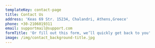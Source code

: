 ```yaml
---
templateKey: contact-page
title: Contact Us
address: 'Keas 69 Str. 15234, Chalandri, Athens,Greece'
phone: +30-2106019311
email: supportmail@support.com
formTitle: 'Or fill out this form, we’ll quickly get back to you'
image: /img/contact_background-title.jpg
---
```


